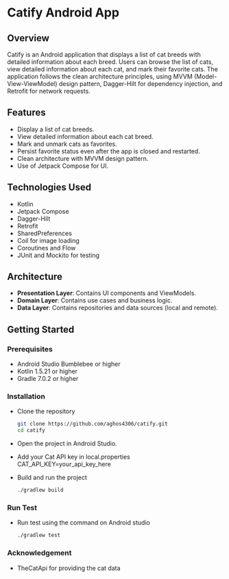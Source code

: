 # Catify Android App
## Overview
Catify is an Android application that displays a list of cat breeds with detailed information about each breed. Users can browse the list of cats, view detailed information about each cat, and mark their favorite cats. The application follows the clean architecture principles, using MVVM (Model-View-ViewModel) design pattern, Dagger-Hilt for dependency injection, and Retrofit for network requests.
## Features
- Display a list of cat breeds.
- View detailed information about each cat breed.
- Mark and unmark cats as favorites.
- Persist favorite status even after the app is closed and restarted.
- Clean architecture with MVVM design pattern.
- Use of Jetpack Compose for UI.
## Technologies Used
- Kotlin
- Jetpack Compose
- Dagger-Hilt
- Retrofit
- SharedPreferences
- Coil for image loading
- Coroutines and Flow
- JUnit and Mockito for testing
## Architecture
- **Presentation Layer**: Contains UI components and ViewModels.
- **Domain Layer**: Contains use cases and business logic.
- **Data Layer**: Contains repositories and data sources (local and remote).
## Getting Started
### Prerequisites
- Android Studio Bumblebee or higher
- Kotlin 1.5.21 or higher
- Gradle 7.0.2 or higher
### Installation
- Clone the repository

   ```sh
   git clone https://github.com/aghos4306/catify.git
   cd catify
- Open the project in Android Studio.
- Add your Cat API key in local.properties CAT_API_KEY=your_api_key_here
- Build and run the project
  ```sh
  ./gradlew build

### Run Test
- Run test using the command on Android studio
  ```sh
  ./gradlew test

### Acknowledgement
- TheCatApi for providing the cat data


